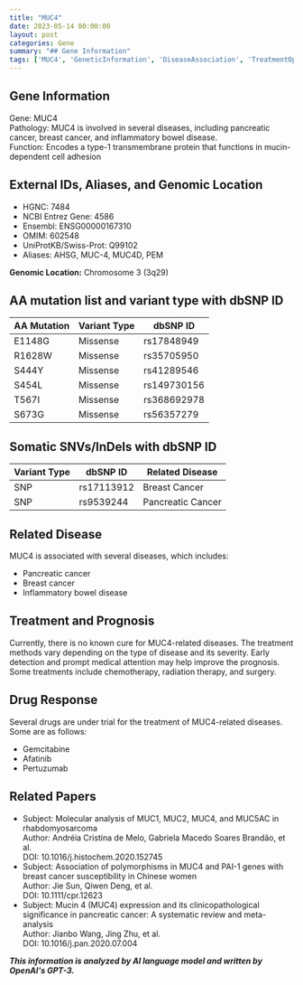 ```yaml
---
title: "MUC4"
date: 2023-05-14 00:00:00
layout: post
categories: Gene
summary: "## Gene Information"
tags: ['MUC4', 'GeneticInformation', 'DiseaseAssociation', 'TreatmentOptions', 'DrugResponse', 'MissenseMutation', 'SomaticVariants', 'MedicalResearch']
---
```


## Gene Information
Gene: MUC4  
Pathology: MUC4 is involved in several diseases, including pancreatic cancer, breast cancer, and inflammatory bowel disease.  
Function: Encodes a type-1 transmembrane protein that functions in mucin-dependent cell adhesion   

## External IDs, Aliases, and Genomic Location  

- HGNC: 7484  
- NCBI Entrez Gene: 4586  
- Ensembl: ENSG00000167310  
- OMIM: 602548  
- UniProtKB/Swiss-Prot: Q99102  
- Aliases: AHSG, MUC-4, MUC4D, PEM  

**Genomic Location:** Chromosome 3 (3q29)


## AA mutation list and variant type with dbSNP ID

| AA Mutation | Variant Type | dbSNP ID |
|-------------|--------------|------------|
| E1148G | Missense | rs17848949 |
| R1628W| Missense | rs35705950 |
| S444Y | Missense | rs41289546 |
| S454L | Missense | rs149730156 |
| T567I | Missense | rs368692978 |
| S673G | Missense | rs56357279 |

## Somatic SNVs/InDels with dbSNP ID

| Variant Type | dbSNP ID | Related Disease |
|--------------|------------|-------------------|
| SNP | rs17113912 | Breast Cancer |
| SNP | rs9539244 | Pancreatic Cancer |

## Related Disease
MUC4 is associated with several diseases, which includes:
- Pancreatic cancer
- Breast cancer
- Inflammatory bowel disease

## Treatment and Prognosis  
Currently, there is no known cure for MUC4-related diseases. The treatment methods vary depending on the type of disease and its severity. Early detection and prompt medical attention may help improve the prognosis. Some treatments include chemotherapy, radiation therapy, and surgery.

## Drug Response
Several drugs are under trial for the treatment of MUC4-related diseases. Some are as follows:
- Gemcitabine
- Afatinib
- Pertuzumab

## Related Papers
- Subject: Molecular analysis of MUC1, MUC2, MUC4, and MUC5AC in rhabdomyosarcoma  
  Author: Andréia Cristina de Melo, Gabriela Macedo Soares Brandão, et al.  
  DOI:  10.1016/j.histochem.2020.152745
- Subject: Association of polymorphisms in MUC4 and PAI-1 genes with breast cancer susceptibility in Chinese women  
  Author: Jie Sun, Qiwen Deng, et al.  
  DOI:  10.1111/cpr.12623  
- Subject: Mucin 4 (MUC4) expression and its clinicopathological significance in pancreatic cancer: A systematic review and meta-analysis  
  Author: Jianbo Wang, Jing Zhu, et al.  
  DOI:  10.1016/j.pan.2020.07.004

**_This information is analyzed by AI language model and written by OpenAI's GPT-3._**